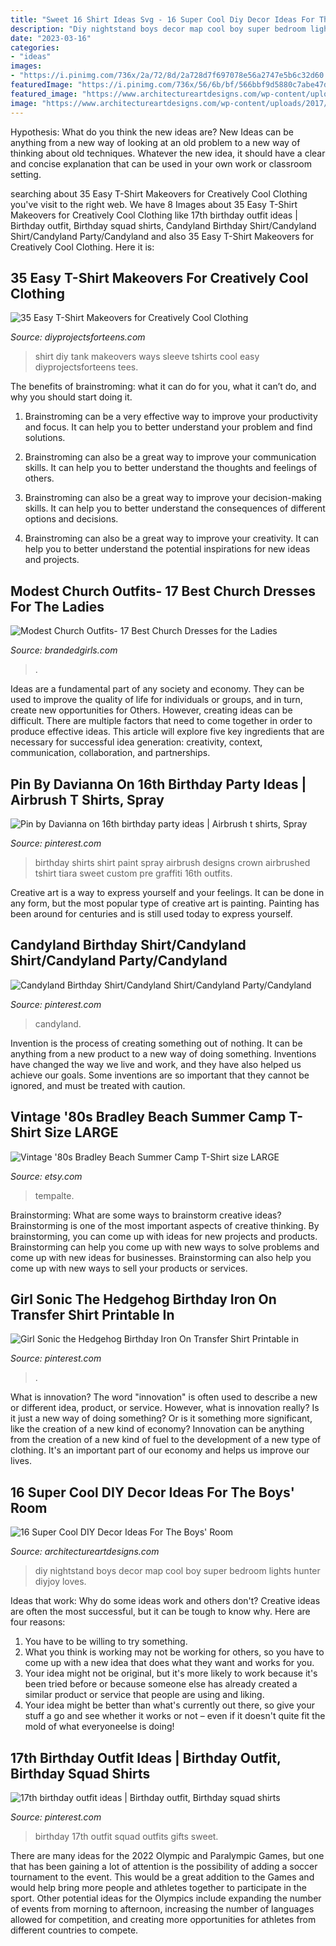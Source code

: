 ```yaml
---
title: "Sweet 16 Shirt Ideas Svg - 16 Super Cool Diy Decor Ideas For The Boys&#039; Room"
description: "Diy nightstand boys decor map cool boy super bedroom lights hunter diyjoy loves"
date: "2023-03-16"
categories:
- "ideas"
images:
- "https://i.pinimg.com/736x/2a/72/8d/2a728d7f697078e56a2747e5b6c32d60.jpg"
featuredImage: "https://i.pinimg.com/736x/56/6b/bf/566bbf9d5880c7abe47d342c091803e2.jpg"
featured_image: "https://www.architectureartdesigns.com/wp-content/uploads/2017/09/16-Super-Cool-DIY-Decor-Ideas-For-The-Boys-Room-16.jpg"
image: "https://www.architectureartdesigns.com/wp-content/uploads/2017/09/16-Super-Cool-DIY-Decor-Ideas-For-The-Boys-Room-16.jpg"
---
```



Hypothesis: What do you think the new ideas are?
New Ideas can be anything from a new way of looking at an old problem to a new way of thinking about old techniques. Whatever the new idea, it should have a clear and concise explanation that can be used in your own work or classroom setting.

	

		
searching about 35 Easy T-Shirt Makeovers for Creatively Cool Clothing you've visit to the right web. We have 8 Images about 35 Easy T-Shirt Makeovers for Creatively Cool Clothing like 17th birthday outfit ideas | Birthday outfit, Birthday squad shirts, Candyland Birthday Shirt/Candyland Shirt/Candyland Party/Candyland and also 35 Easy T-Shirt Makeovers for Creatively Cool Clothing. Here it is:
		
    
## 35 Easy T-Shirt Makeovers For Creatively Cool Clothing

<img loading=lazy src="http://diyprojectsforteens.com/wp-content/uploads/2017/09/DIY-Tank-Top-From-A-T-Shirt.jpg" onerror="this.onerror=null;this.src='https://tse3.mm.bing.net/th?id=OIP.lnyhlyiAxlxx9MhL84tGfwHaNM&amp;pid=15.1';" alt="35 Easy T-Shirt Makeovers for Creatively Cool Clothing">

_Source: diyprojectsforteens.com_

>shirt diy tank makeovers ways sleeve tshirts cool easy diyprojectsforteens tees. 

	

The benefits of brainstroming: what it can do for you, what it can’t do, and why you should start doing it.
1. Brainstroming can be a very effective way to improve your productivity and focus. It can help you to better understand your problem and find solutions.
2. Brainstroming can also be a great way to improve your communication skills. It can help you to better understand the thoughts and feelings of others.

3. Brainstroming can also be a great way to improve your decision-making skills. It can help you to better understand the consequences of different options and decisions.

4. Brainstroming can also be a great way to improve your creativity. It can help you to better understand the potential inspirations for new ideas and projects.

    
## Modest Church Outfits- 17 Best Church Dresses For The Ladies

<img loading=lazy src="https://www.brandedgirls.com/wp-content/uploads/2017/02/t-shirt-skirt.jpg" onerror="this.onerror=null;this.src='https://tse4.mm.bing.net/th?id=OIP.EDlTvsoixEDgCBXpzNScIAHaLH&amp;pid=15.1';" alt="Modest Church Outfits- 17 Best Church Dresses for the Ladies">

_Source: brandedgirls.com_

>. 

	

Ideas are a fundamental part of any society and economy. They can be used to improve the quality of life for individuals or groups, and in turn, create new opportunities for Others. However, creating ideas can be difficult. There are multiple factors that need to come together in order to produce effective ideas. This article will explore five key ingredients that are necessary for successful idea generation: creativity, context, communication, collaboration, and partnerships.

    
## Pin By Davianna On 16th Birthday Party Ideas | Airbrush T Shirts, Spray

<img loading=lazy src="https://i.pinimg.com/736x/b7/22/ea/b722ea398adb74016be70647705b7a8c.jpg" onerror="this.onerror=null;this.src='https://tse3.mm.bing.net/th?id=OIP.6T1zwurEKqTIQ339lX2cPwHaI1&amp;pid=15.1';" alt="Pin by Davianna on 16th birthday party ideas | Airbrush t shirts, Spray">

_Source: pinterest.com_

>birthday shirts shirt paint spray airbrush designs crown airbrushed tshirt tiara sweet custom pre graffiti 16th outfits. 

	

Creative art is a way to express yourself and your feelings. It can be done in any form, but the most popular type of creative art is painting. Painting has been around for centuries and is still used today to express yourself.

    
## Candyland Birthday Shirt/Candyland Shirt/Candyland Party/Candyland

<img loading=lazy src="https://i.pinimg.com/736x/62/57/61/625761fdcbe3a026743ae8688b02ca74.jpg" onerror="this.onerror=null;this.src='https://tse3.mm.bing.net/th?id=OIP.roT2YxGwnmA3k3nP1XxdggHaKf&amp;pid=15.1';" alt="Candyland Birthday Shirt/Candyland Shirt/Candyland Party/Candyland">

_Source: pinterest.com_

>candyland. 

	

Invention is the process of creating something out of nothing. It can be anything from a new product to a new way of doing something. Inventions have changed the way we live and work, and they have also helped us achieve our goals. Some inventions are so important that they cannot be ignored, and must be treated with caution.

    
## Vintage &#039;80s Bradley Beach Summer Camp T-Shirt Size LARGE

<img loading=lazy src="https://img1.etsystatic.com/000/0/5830304/il_fullxfull.234991805.jpg" onerror="this.onerror=null;this.src='https://tse3.mm.bing.net/th?id=OIP.-0SEh6BugXDudzdhDZU7wgHaHe&amp;pid=15.1';" alt="Vintage &#039;80s Bradley Beach Summer Camp T-Shirt size LARGE">

_Source: etsy.com_

>tempalte. 

	

Brainstorming: What are some ways to brainstorm creative ideas?
Brainstorming is one of the most important aspects of creative thinking. By brainstorming, you can come up with ideas for new projects and products. Brainstorming can help you come up with new ways to solve problems and come up with new ideas for businesses. Brainstorming can also help you come up with new ways to sell your products or services.

    
## Girl Sonic The Hedgehog Birthday Iron On Transfer Shirt Printable In

<img loading=lazy src="https://i.pinimg.com/736x/56/6b/bf/566bbf9d5880c7abe47d342c091803e2.jpg" onerror="this.onerror=null;this.src='https://tse4.mm.bing.net/th?id=OIP.Wa8t3jHZrmFO7UfWF8EDzQHaHa&amp;pid=15.1';" alt="Girl Sonic the Hedgehog Birthday Iron On Transfer Shirt Printable in">

_Source: pinterest.com_

>. 

	

What is innovation?
The word "innovation" is often used to describe a new or different idea, product, or service. However, what is innovation really? Is it just a new way of doing something? Or is it something more significant, like the creation of a new kind of economy?
Innovation can be anything from the creation of a new kind of fuel to the development of a new type of clothing. It's an important part of our economy and helps us improve our lives.

    
## 16 Super Cool DIY Decor Ideas For The Boys&#039; Room

<img loading=lazy src="https://www.architectureartdesigns.com/wp-content/uploads/2017/09/16-Super-Cool-DIY-Decor-Ideas-For-The-Boys-Room-16.jpg" onerror="this.onerror=null;this.src='https://tse1.mm.bing.net/th?id=OIP.r_JXgQq8L3SDc56v5lBp7gHaM4&amp;pid=15.1';" alt="16 Super Cool DIY Decor Ideas For The Boys&#039; Room">

_Source: architectureartdesigns.com_

>diy nightstand boys decor map cool boy super bedroom lights hunter diyjoy loves. 

	

Ideas that work: Why do some ideas work and others don't?
Creative ideas are often the most successful, but it can be tough to know why. Here are four reasons:
1. You have to be willing to try something.
2. What you think is working may not be working for others, so you have to come up with a new idea that does what they want and works for you.
3. Your idea might not be original, but it's more likely to work because it's been tried before or because someone else has already created a similar product or service that people are using and liking.
4. Your idea might be better than what's currently out there, so give your stuff a go and see whether it works or not – even if it doesn't quite fit the mold of what everyoneelse is doing!

    
## 17th Birthday Outfit Ideas | Birthday Outfit, Birthday Squad Shirts

<img loading=lazy src="https://i.pinimg.com/736x/2a/72/8d/2a728d7f697078e56a2747e5b6c32d60.jpg" onerror="this.onerror=null;this.src='https://tse2.mm.bing.net/th?id=OIP.XtKcLMroE8ecCh1wvmZRlQHaNK&amp;pid=15.1';" alt="17th birthday outfit ideas | Birthday outfit, Birthday squad shirts">

_Source: pinterest.com_

>birthday 17th outfit squad outfits gifts sweet. 

	

There are many ideas for the 2022 Olympic and Paralympic Games, but one that has been gaining a lot of attention is the possibility of adding a soccer tournament to the event. This would be a great addition to the Games and would help bring more people and athletes together to participate in the sport. Other potential ideas for the Olympics include expanding the number of events from morning to afternoon, increasing the number of languages allowed for competition, and creating more opportunities for athletes from different countries to compete.

